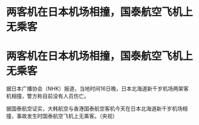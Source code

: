 # 两客机在日本机场相撞，国泰航空飞机上无乘客

# 两客机在日本机场相撞，国泰航空飞机上无乘客

据日本广播协会（NHK）报道，当地时间16日晚，日本北海道新千岁机场两架客机相撞，警方称目前没有人员伤亡。

据国泰航空证实，大韩航空与香港国泰航空客机今天在日本北海道新千岁机场相撞，事故发生时国泰航空飞机上无乘客。（央视）

